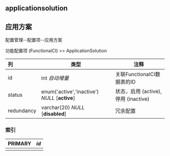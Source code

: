 ## applicationsolution

## 应用方案

配置管理--配置项--应用方案

功能配置项 (FunctionalCI) >> ApplicationSolution



| 列         | 类型                                          | 注释                                 |
| :--------- | --------------------------------------------- | ------------------------------------ |
| id         | int *自动增量*                                | 关联FunctionalCI数据表的ID           |
| status     | enum('active','inactive') *NULL* [**active**] | 状态，启用 (active), 停用 (inactive) |
| redundancy | varchar(20) *NULL* [**disabled**]             | 冗余配置                             |

### 索引

| PRIMARY | *id* |
| :------ | ---- |
|         |      |